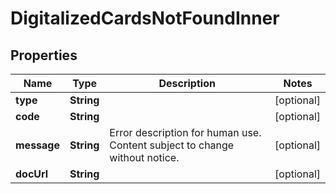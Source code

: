 

# DigitalizedCardsNotFoundInner


## Properties

| Name | Type | Description | Notes |
|------------ | ------------- | ------------- | -------------|
|**type** | **String** |  |  [optional] |
|**code** | **String** |  |  [optional] |
|**message** | **String** | Error description for human use. Content subject to change without notice. |  [optional] |
|**docUrl** | **String** |  |  [optional] |



